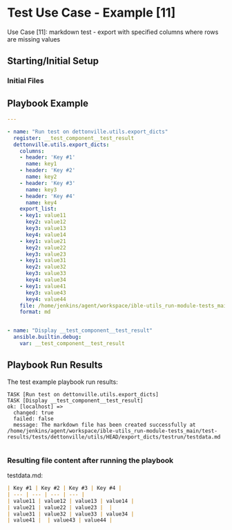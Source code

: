 
# Test Use Case - Example [11]

Use Case [11]: markdown test - export with specified columns where rows are missing values


## Starting/Initial Setup

### Initial Files


## Playbook Example


```yaml
---

- name: "Run test on dettonville.utils.export_dicts"
  register: __test_component__test_result
  dettonville.utils.export_dicts:
    columns:
    - header: 'Key #1'
      name: key1
    - header: 'Key #2'
      name: key2
    - header: 'Key #3'
      name: key3
    - header: 'Key #4'
      name: key4
    export_list:
    - key1: value11
      key2: value12
      key3: value13
      key4: value14
    - key1: value21
      key2: value22
      key3: value23
    - key1: value31
      key2: value32
      key3: value33
      key4: value34
    - key1: value41
      key3: value43
      key4: value44
    file: /home/jenkins/agent/workspace/ible-utils_run-module-tests_main/test-results/tests/dettonville/utils/HEAD/export_dicts/testrun/testdata.md
    format: md


- name: "Display __test_component__test_result"
  ansible.builtin.debug:
    var: __test_component__test_result

```



## Playbook Run Results

The test example playbook run results:

```shell
TASK [Run test on dettonville.utils.export_dicts]
TASK [Display __test_component__test_result]
ok: [localhost] =>
  changed: true
  failed: false
  message: The markdown file has been created successfully at /home/jenkins/agent/workspace/ible-utils_run-module-tests_main/test-results/tests/dettonville/utils/HEAD/export_dicts/testrun/testdata.md


```


### Resulting file content after running the playbook

testdata.md:
```md
| Key #1 | Key #2 | Key #3 | Key #4 |
| --- | --- | --- | --- |
| value11 | value12 | value13 | value14 |
| value21 | value22 | value23 |  |
| value31 | value32 | value33 | value34 |
| value41 |  | value43 | value44 |

```


